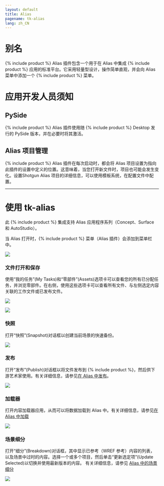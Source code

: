 ```yaml
---
layout: default
title: Alias
pagename: tk-alias
lang: zh_CN
---
```


# 别名

{% include product %} Alias 插件包含一个用于在 Alias 中集成 {% include product %} 应用的标准平台。它采用轻量型设计，操作简单直观，并会向 Alias 菜单中添加一个 {% include product %} 菜单。

# 应用开发人员须知

## PySide

{% include product %} Alias 插件使用随 {% include product %} Desktop 发行的 PySide 版本，并在必要时将其激活。

## Alias 项目管理

{% include product %} Alias 插件在每次启动时，都会将 Alias 项目设置为指向此插件的设置中定义的位置。这意味着，当您打开新文件时，项目也可能会发生变化。设置Shotgun Alias 项目的详细信息，可以使用模板系统，在配置文件中配置。

***

# 使用 tk-alias

此 {% include product %} 集成支持 Alias 应用程序系列（Concept、Surface 和 AutoStudio）。

当 Alias 打开时，{% include product %} 菜单（Alias 插件）会添加到菜单栏中。

![](https://help.autodesk.com/cloudhelp/2020/CHS/Alias-Shotgun/images/ShotgunOtherApps.png)


### 文件打开和保存

使用“我的任务”(My Tasks)和“零部件”(Assets)选项卡可以查看您的所有已分配任务，并浏览零部件。在右侧，使用这些选项卡可以查看所有文件、与左侧选定内容关联的工作文件或已发布文件。

![](https://help.autodesk.com/cloudhelp/2020/CHS/Alias-Shotgun/images/ShotgunFileOpen.png)

![](https://help.autodesk.com/cloudhelp/2020/CHS/Alias-Shotgun/images/ShotgunFileSave.png)


### 快照

打开“快照”(Snapshot)对话框以创建当前场景的快速备份。

![](https://help.autodesk.com/cloudhelp/2020/CHS/Alias-Shotgun/images/ShotgunSnapshot.png)


### 发布

打开“发布”(Publish)对话框以将文件发布到 {% include product %}，然后供下游艺术家使用。有关详细信息，请参见[在 Alias 中发布](https://github.com/shotgunsoftware/tk-alias/wiki/Publishing)。

![](https://help.autodesk.com/cloudhelp/2020/CHS/Alias-Shotgun/images/ShotgunPublish.png)


### 加载器

打开内容加载器应用，从而可以将数据加载到 Alias 中。有关详细信息，请参见[在 Alias 中加载](https://github.com/shotgunsoftware/tk-alias/wiki/Loading)

![](https://help.autodesk.com/cloudhelp/2020/CHS/Alias-Shotgun/images/ShotgunLoader.png)

### 场景细分

打开“细分”(Breakdown)对话框，其中显示已参考（WREF 参考）内容的列表，以及场景中过时的内容。选择一个或多个项目，然后单击“更新选定项”(Update Selected)以切换并使用最新版本的内容。 有关详细信息，请参见 [Alias 中的场景细分](https://github.com/shotgunsoftware/tk-alias/wiki/Scene-Breakdown)

![](https://help.autodesk.com/cloudhelp/2020/CHS/Alias-Shotgun/images/ShotgunBreakdown.png)

